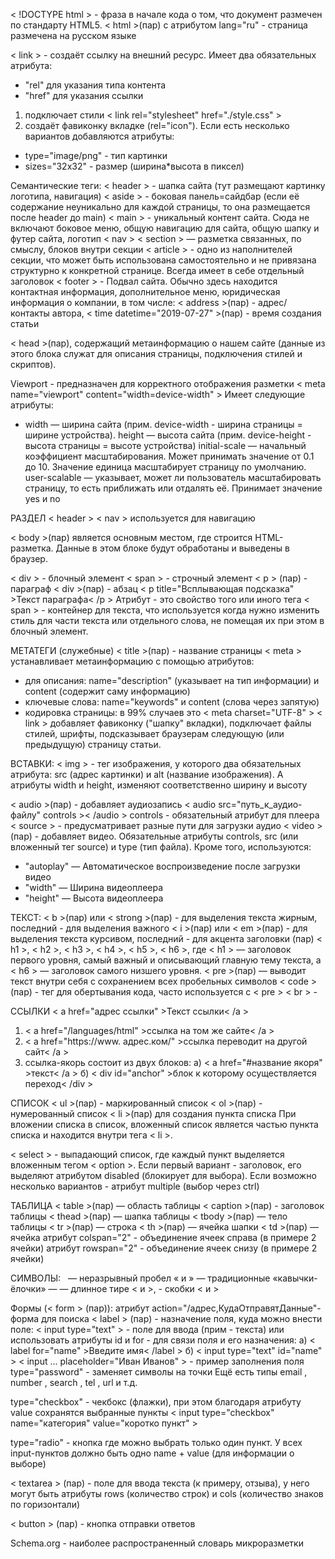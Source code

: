 <  !DOCTYPE html  > - фраза в начале кода о том, что документ размечен по стандарту HTML5.
< html >(пар) с атрибутом lang="ru" - страница размечена на русском языке

< link > - создаёт ссылку на внешний ресурс. Имеет два обязательных атрибута:
- "rel" для указания типа контента 
- "href" для указания ссылки 
1) подключает стили 
< link rel="stylesheet" href="./style.css" >
2) создаёт фавиконку вкладке (rel="icon"). Eсли есть несколько вариантов добавляются атрибуты:
- type="image/png" - тип картинки
- sizes="32x32" - размер (ширина*высота в пиксел)

Семантические теги:
< header > - шапка сайта (тут размещают картинку логотипа, навигация)
< aside > - боковая панель=сайдбар (если её содержание неуникально для каждой страницы, то она размещается после header до main)
< main > - уникальный контент сайта. Сюда не включают боковое меню, общую навигацию для сайта, общую шапку и футер сайта, логотип
< nav >
< section > — разметка связанных, по смыслу, блоков внутри секции
< article > - одно из наполнителей секции, что может быть использована самостоятельно и не привязана структурно к конкретной странице. Всегда имеет в себе отдельный заголовок
< footer > - Подвал сайта. Обычно здесь находится контактная информация, дополнительное меню, юридическая информация о компании, в том числе:
< address >(пар) - адрес/контакты автора, < time datetime="2019-07-27" >(пар) - время создания статьи




< head >(пар), содержащий метаинформацию о нашем сайте (данные из этого блока служат для описания страницы, подключения стилей и скриптов).

Viewport - предназначен для корректного отображения разметки
< meta name="viewport" content="width=device-width" >
Имеет следующие атрибуты:
- width — ширина сайта (прим. device-width -  ширина страницы = ширине устройства).
height — высота сайта (прим.  device-height - высота страницы = высоте устройства)
initial-scale — начальный коэффициент масштабирования. Может принимать значение от 0.1 до 10. Значение единица масштабирует страницу по умолчанию.
user-scalable — указывает, может ли пользователь масштабировать страницу, то есть приближать или отдалять её. Принимает значение yes и no

РАЗДЕЛ < header > 
< nav > используется для навигацию

< body >(пар) является основным местом, где строится HTML-разметка. Данные в этом блоке будут обработаны и выведены в браузер.

< div > - блочный элемент
< span > - строчный элемент
< p > (пар) - параграф
< div >(пар) - абзац
< p title="Всплывающая подсказка" >Текст параграфа< /p >
Атрибут - это свойство того или иного тега
< span > - контейнер для текста, что используется  когда нужно изменить стиль для части текста или отдельного слова, не помещая их при этом в блочный элемент.

МЕТАТЕГИ (служебные)
< title >(пар) - название страницы
< meta > устанавливает метаинформацию с помощью атрибутов:
- для описания: name="description" (указывает на тип информации) и content (содержит саму информацию)
- ключевые слова: name="keywords" и content (слова через запятую)
- кодировка страницы: в 99% случаев это < meta charset="UTF-8" >
< link > добавляет фавиконку ("шапку" вкладки), подключает файлы стилей, шрифты, подсказывает браузерам следующую (или предыдущую) страницу статьи.


ВСТАВКИ:
< img > - тег изображения, у которого два обязательных атрибута: src (адрес картинки) и alt (название изображения). А атрибуты width и height, изменяют соответственно ширину и высоту

< audio >(пар) - добавляет аудиозапись
< audio src="путь_к_аудио-файлу" controls >< /audio >
controls - обязательный атрибут для плеера
< source > - предусматривает разные пути для загрузки аудио
< video >(пар) - добавляет видео. Обязательные атрибуты controls, src (или вложенный тег source) и type (тип файла). Кроме того, используются:
- "autoplay" — Автоматическое воспроизведение после загрузки видео
- "width" — Ширина видеоплеера
- "height" — Высота видеоплеера


ТЕКСТ:
< b >(пар) или < strong >(пар) - для выделения текста жирным, последний - для выделения важного
< i >(пар) или < em >(пар) - для выделения текста курсивом, последний - для акцента
заголовки (пар) < h1 >, < h2 >, < h3 >, < h4 >, < h5 >, < h6 >, где < h1 > — заголовок первого уровня, самый важный и описывающий главную тему текста, а < h6 > — заголовок самого низшего уровня.
< pre >(пар) — выводит текст внутри себя с сохранением всех пробельных символов
< code >(пар) - тег для обертывания кода, часто используется с < pre >
< br > - 

ССЫЛКИ
< a href="адрес ссылки" >Текст ссылки< /a >
1) < a href="/languages/html" >ссылка на том же сайте< /a >
2) < a href="https://www. адрес.ком/" >ссылка переводит на другой сайт< /a >
3) ссылка-якорь состоит из двух блоков:
а) < a href="#название якоря" >текст< /a >
б) < div id="anchor" >блок к которому осуществляется переход< /div >

СПИСОК
< ul >(пар) - маркированный список
< ol >(пар) - нумерованный список
< li >(пар) для создания пункта списка
При вложении списка в список, вложенный список является частью пункта списка и находится внутри тега < li >.

< select > - выпадающий список, где каждый пункт выделяется вложенным тегом < option >.
Если первый вариант - заголовок, его выделяют атрибутом disabled (блокирует для выбора).
Если возможно несколько вариантов - атрибут multiple (выбор через ctrl)

ТАБЛИЦА
< table >(пар) — область таблицы
< caption >(пар) - заголовок таблицы
< thead >(пар) — шапка таблицы
< tbody >(пар) — тело таблицы
< tr >(пар) — строка
< th >(пар) — ячейка шапки
< td >(пар) — ячейка
атрибут colspan="2" - объединение ячеек справа (в примере 2 ячейки)
атрибут rowspan="2" - объединение ячеек снизу (в примере 2 ячейки)

СИМВОЛЫ:
&nbsp; — неразрывный пробел
&laquo; и &raquo; — традиционные «кавычки-ёлочки»
&mdash; — длинное тире
&lt; и &gt;, - скобки <  и  >

Формы (< form > (пар)):
атрибут action="/адрес,КудаОтправятДанные"- форма для поиска
< label > (пар) - назначение поля, куда можно внести поле:
< input type="text" > - поле для ввода (прим - текста)
или использовать атрибуты id и for - для связи поля и его назначения:
 а) < label for="name" >Введите имя< /label >
б)  < input type="text" id="name" >
< input ... placeholder="Иван Иванов" > - пример заполнения поля
type="password" - заменяет символы на точки
Ещё есть типы email , number , search , tel , url и т.д.

type="checkbox" - чекбокс (флажки), при этом благодаря атрибуту value сохранятся выбранные пункты
< input type="checkbox" name="категория" value="коротко пункт" >

type="radio" - кнопка где можно выбрать только один пункт. У всех input-пунктов должно быть одно name + value (для информации о выборе)

< textarea > (пар) - поле для ввода текста (к примеру, отзыва), у него могут быть атрибуты rows (количество строк) и cols (количество знаков по горизонтали)

< button > (пар) - кнопка отправки ответов


Schema.org - наиболее распространенный словарь микроразметки

